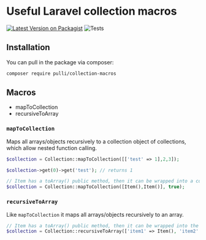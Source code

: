 # Useful Laravel collection macros

[![Latest Version on Packagist](https://img.shields.io/packagist/v/pulli/collection-macros.svg?style=flat-square)](https://packagist.org/packages/pulli/collection-macros)
![Tests](https://github.com/the-pulli/collection-macros/actions/workflows/ci.yml/badge.svg)

## Installation

You can pull in the package via composer:

``` bash
composer require pulli/collection-macros
```

## Macros

- mapToCollection
- recursiveToArray

### `mapToCollection`

Maps all arrays/objects recursively to a collection object of collections, which allow nested function calling.

```php
$collection = Collection::mapToCollection([['test' => 1],2,3]);

$collection->get(0)->get('test'); // returns 1

// Item has a toArray() public method, then it can be wrapped into a collection like this:
$collection = Collection::mapToCollection([Item(),Item()], true);
```

### `recursiveToArray`

Like `mapToCollection` it maps all arrays/objects recursively to an array.

```php
// Item has a toArray() public method, then it can be wrapped into the collection like this:
$collection = Collection::recursiveToArray(['item1' => Item(), 'item2' => Item()]);
```
